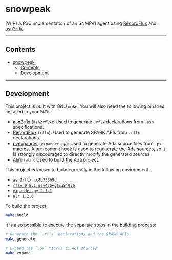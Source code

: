 # snowpeak

[WIP] A PoC implementation of an SNMPv1 agent using [RecordFlux] and [asn2rflx].

---

## Contents

- [snowpeak](#snowpeak)
  - [Contents](#contents)
  - [Development](#development)

---

## Development

This project is built with GNU `make`. You will also need the following binaries installed in your `PATH`:

- [asn2rflx] (`asn2rflx`): Used to generate `.rflx` declarations from `.asn` specifications.
- [RecordFlux] (`rflx`): Used to generate SPARK APIs from `.rflx` declarations.
- [pyexpander] (`expander.py`): Used to generate Ada source files from `.px` macros. A pre-commit hook is used to regenerate the Ada sources, so it is strongly discouraged to directly modify the generated sources.
- [Alire] (`alr`): Used to build the Ada project.

This project is known to build correctly in the following environment:

- [`asn2rflx cc8b733b9c`](https://github.com/rami3l/asn2rflx/tree/cc8b733b9c832a2561601b187fd7e5de9dcb26a3)
- [`rflx 0.5.1.dev436+gfca5f956`](https://github.com/Componolit/RecordFlux/tree/fca5f95693f0a37b582af4405ab366ebf1221b90)
- [`expander.py 2.1.1`](https://pypi.org/project/pyexpander/2.1.1/)
- [`alr 1.2.0`](https://github.com/alire-project/alire/releases/tag/v1.2.0)

To build the project:

```bash
make build
```

It is also possible to execute the separate steps in the building process:

```bash
# Generate the `.rflx` declarations and the SPARK APIs.
make generate

# Expand the `.px` macros to Ada sources.
make expand
```

[alire]: https://github.com/alire-project/alire
[recordflux]: https://github.com/Componolit/RecordFlux
[asn2rflx]: https://github.com/rami3l/asn2rflx
[pyexpander]: https://pypi.org/project/pyexpander
